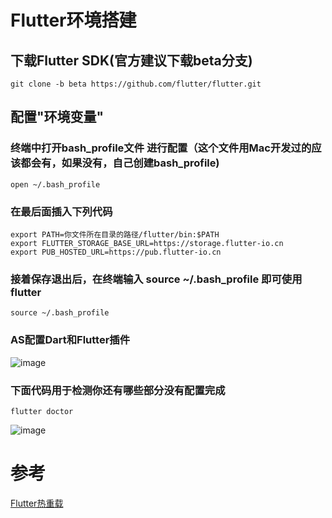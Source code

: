 # Flutter环境搭建
## 下载Flutter SDK(官方建议下载beta分支)
```
git clone -b beta https://github.com/flutter/flutter.git
```
## 配置"环境变量"
### 终端中打开bash_profile文件 进行配置（这个文件用Mac开发过的应该都会有，如果没有，自己创建bash_profile)
```
open ~/.bash_profile
```
### 在最后面插入下列代码
```
export PATH=你文件所在目录的路径/flutter/bin:$PATH
export FLUTTER_STORAGE_BASE_URL=https://storage.flutter-io.cn
export PUB_HOSTED_URL=https://pub.flutter-io.cn
```

### 接着保存退出后，在终端输入 source ~/.bash_profile 即可使用flutter
```
source ~/.bash_profile
```

### AS配置Dart和Flutter插件
![image](https://img-blog.csdnimg.cn/20201007205905134.png "")

### 下面代码用于检测你还有哪些部分没有配置完成
```
flutter doctor
```
![image](https://img-blog.csdnimg.cn/20201007205619937.png "")


# 参考
[Flutter热重载](https://flutterchina.club/get-started/test-drive/#androidsstudio)